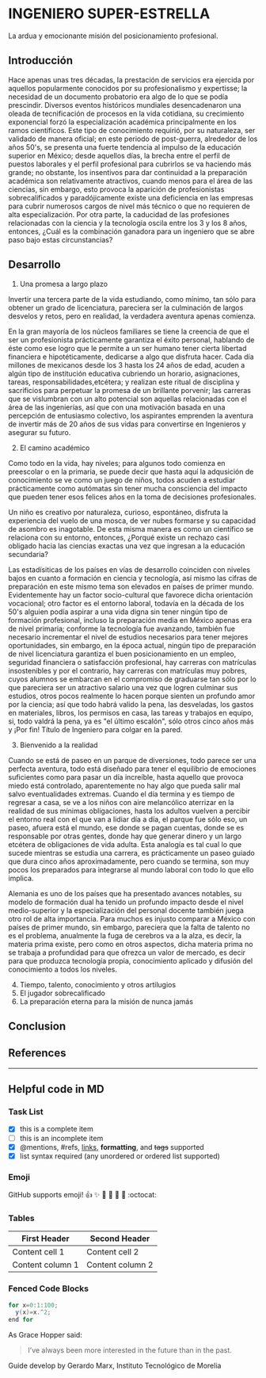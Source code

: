 <!--
Here is basic guide about how to write an Essay. Try to use this guide to define
what ideas should contain each section.

Please remember to write this essay as a storyteller. Considering the definition
present  Under Freytag's pyramid, the plot of a story consists of five parts:
exposition (originally called introduction), rising action (rise),
climax, falling action (return or fall),
and dénouement/resolution/revelation/catastrophe^[1]

[1]: https://en.wikipedia.org/wiki/Dramatic_structure
-->

# INGENIERO SUPER-ESTRELLA

La ardua y emocionante misión del posicionamiento profesional.

## Introducción

Hace apenas unas tres décadas, la prestación de servicios era ejercida por aquellos popularmente conocidos por su profesionalismo y expertisse; la necesidad de un documento probatorio era algo de lo que se podía prescindir.
Diversos eventos históricos mundiales desencadenaron una oleada de tecnificación de procesos en la vida cotidiana, su crecimiento exponencial forzó la especialización académica principalmente en los ramos científicos. Este tipo de conocimiento requirió, por su naturaleza, ser validado de manera oficial; en este periodo de post-guerra, alrededor de los años 50's, se presenta una fuerte tendencia al impulso de la educación superior en México; desde aquellos días, la brecha entre el perfil de puestos laborales y el perfil profesional para cubrirlos se va haciendo más grande; no obstante, los insentivos para dar continuidad a la preparación académica son relativamente atractivos, cuando menos para el área de las ciencias, sin embargo, esto provoca la aparición de profesionistas sobrecalificados y paradójicamente existe una deficiencia en las empresas para cubrir numerosos cargos de nivel más técnico o que no requieren de alta especialización. Por otra parte, la caducidad de las profesiones relacionadas con la ciencia y la tecnología oscila entre los 3 y los 8 años, entonces, ¿Cuál es la combinación ganadora para un ingeniero que se abre paso bajo estas circunstancias?

## Desarrollo
1. Una promesa a largo plazo

Invertir una tercera parte de la vida estudiando, como mínimo, tan sólo para obtener un grado de licenciatura, pareciera ser la culminación de largos desvelos y retos, pero en realidad, la verdadera aventura apenas comienza. 

En la gran mayoría de los núcleos familiares se tiene la creencia de que el ser un profesionista prácticamente garantiza el éxito personal, hablando de éste como ese logro que le permite a un ser humano tener cierta libertad financiera e hipotéticamente, dedicarse a algo que disfruta hacer.
Cada día millones de mexicanos desde los 3 hasta los 24 años de edad, acuden a algún tipo de institución educativa cubriendo un horario, asignaciones, tareas, responsabilidades,etcétera; y realizan este ritual de disciplina y sacrificios para perpetuar la promesa de un brillante porvenir; las carreras que se vislumbran con un alto potencial son aquellas relacionadas con el área de las ingenierías, así que con una motivación basada en una percepción de entusiasmo colectivo, los aspirantes emprenden la aventura de invertir más de 20 años de sus vidas para convertirse en Ingenieros y asegurar su futuro. 

2. El camino académico

Como todo en la vida, hay niveles; para algunos todo comienza en preescolar o en la primaria, se puede decir que hasta aquí la adqusición de conocimiento se ve como un juego de niños, todos acuden a estudiar prácticamente como autómatas sin tener mucha consciencia del impacto que pueden tener esos felices años en la toma de decisiones profesionales. 

Un niño es creativo por naturaleza, curioso, espontáneo, disfruta la experiencia del vuelo de una mosca, de ver nubes formarse y su capacidad de asombro es inagotable. De esta misma manera es como un científico se relaciona con su entorno, entonces, ¿Porqué existe un rechazo casi obligado hacia las ciencias exactas una vez que ingresan a la educación secundaria? 

Las estadísiticas de los países en vías de desarrollo coinciden con niveles bajos en cuanto a formación en ciencia y tecnología, así mismo las cifras de preparación en este mismo tema son elevados en países de primer mundo. Evidentemente hay un factor socio-cultural que favorece dicha orientación vocacional; otro factor es el entorno laboral, todavía en la década de los 50's alguien podía aspirar a una vida digna sin tener ningún tipo de formación profesional, incluso la preparación media en México apenas era de nivel primaria; conforme la tecnología fue avanzando, también fue necesario incrementar el nivel de estudios necesarios para tener mejores oportunidades, sin embargo, en la época actual, ningún tipo de preparación de nivel licenciatura garantiza el buen posicionamiento en un empleo, seguridad financiera o satisfacción profesional, hay carreras con matrículas insostenibles y por el contrario, hay carreras con matrículas muy pobres, cuyos alumnos se embarcan en el compromiso de graduarse tan sólo por lo que pareciera ser un atractivo salario una vez que logren culminar sus estudios, otros pocos realmente lo hacen porque sienten un profundo amor por la ciencia; así que todo habrá valido la pena, las desveladas, los gastos en materiales, libros, los permisos en casa, las tareas y trabajos en equipo, si, todo valdrá la pena, ya es "el último escalón", sólo otros cinco años más y ¡Por fin! Título de Ingeniero para colgar en la pared.  

3. Bienvenido a la realidad

Cuando se está de paseo en un parque de diversiones, todo parece ser una perfecta aventura, todo está diseñado para tener el equilibrio de emociones suficientes como para pasar un día increíble, hasta aquello que provoca miedo está controlado, aparentemente no hay algo que pueda salir mal salvo eventualidades extremas. Cuando el día termina y es tiempo de regresar a casa, se ve a los niños con aire melancólico aterrizar en la realidad de sus mínimas obligaciones, hasta los adultos vuelven a percibir el entorno real con el que van a lidiar día a día, el parque fue sólo eso, un paseo, afuera está el mundo, ese donde se pagan cuentas, donde se es responsable por otras gentes, donde hay que generar dinero y un largo etcétera de obligaciones de vida adulta. Esta analogía es tal cual lo que sucede mientras se estudia una carrera, es prácticamente un paseo guiado que dura cinco años aproximadamente, pero cuando se termina, son muy pocos los preparados para integrarse al mundo laboral con todo lo que ello implica. 

Alemania es uno de los países que ha presentado avances notables, su modelo de formación dual ha tenido un profundo impacto desde el nivel medio-superior y la especialización del personal docente también juega otro rol de alta importancia. Para muchos es injusto comparar a México con países de primer mundo, sin embargo, pareciera que la falta de talento no es el problema, anualmente la fuga de cerebros va a la alza, es decir, la materia prima existe, pero como en otros aspectos, dicha materia prima no se trabaja a profundidad para que ofrezca un valor de mercado, es decir para que produzca tecnología propia, conocimiento aplicado y difusión del conocimiento a todos los niveles.  

4. Tiempo, talento, conocimiento y otros artilugios
5. El jugador sobrecalificado
6. La preparación eterna para la misión de nunca jamás



## Conclusion

## References

[^1]: Ten Steps to Write an Essay, http://www.schoolatoz.nsw.edu.au/homework-and-study/homework-tips/10-tips-for-writing-an-essay, accessed August 23, 2018.

[^2]: Trazar una historia, https://es.wikihow.com/trazar-una-historia

------
## Helpful code in MD

### Task List
- [x] this is a complete item
- [ ] this is an incomplete item
- [x] @mentions, #refs, [links](), **formatting**, and <del>tags</del> supported
- [x] list syntax required (any unordered or ordered list supported)

### Emoji
GitHub supports emoji!
:+1: :sparkles: :camel: :tada:
:rocket: :metal: :octocat:

### Tables

First Header | Second Header
------------ | -------------
Content cell 1 | Content cell 2
Content column 1 | Content column 2

### Fenced Code Blocks

``` java
for x=0:1:100;
  y(x)=x.^2;
end for

```

As Grace Hopper said:
> I’ve always been more interested
> in the future than in the past.

Guide develop by Gerardo Marx, Instituto Tecnológico de Morelia
